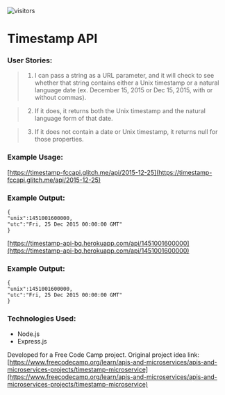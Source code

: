 ![visitors](https://visitor-badge.glitch.me/badge?page_id=sdthaker.visitor-badge)
# Timestamp API

### User Stories:

> 1. I can pass a string as a URL parameter, and it will check to see whether that string contains either a Unix timestamp or a natural language date (ex. December 15, 2015 or Dec 15, 2015, with or without commas).

> 2. If it does, it returns both the Unix timestamp and the natural language form of that date.

> 3. If it does not contain a date or Unix timestamp, it returns null for those properties.

### Example Usage:

[https://timestamp-fccapi.glitch.me/api/2015-12-25](https://timestamp-fccapi.glitch.me/api/2015-12-25)

### Example Output:

```
{
"unix":1451001600000,
"utc":"Fri, 25 Dec 2015 00:00:00 GMT"
}
```

[https://timestamp-api-bq.herokuapp.com/api/1451001600000](https://timestamp-api-bq.herokuapp.com/api/1451001600000)

### Example Output:

```
{
"unix":1451001600000,
"utc":"Fri, 25 Dec 2015 00:00:00 GMT"
}
```

### Technologies Used:

* Node.js
* Express.js

Developed for a Free Code Camp project. Original project idea link: [https://www.freecodecamp.org/learn/apis-and-microservices/apis-and-microservices-projects/timestamp-microservice](https://www.freecodecamp.org/learn/apis-and-microservices/apis-and-microservices-projects/timestamp-microservice)
